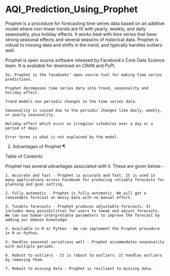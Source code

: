# AQI_Prediction_Using_Prophet

Prophet is a procedure for forecasting time series data based on an additive model where non-linear trends are fit with yearly, weekly, and daily seasonality, plus holiday effects. It works best with time series that have strong seasonal effects and several seasons of historical data. Prophet is robust to missing data and shifts in the trend, and typically handles outliers well.

Prophet is open source software released by Facebook’s Core Data Science team. It is available for download on CRAN and PyPI.

    So, Prophet is the facebooks’ open source tool for making time series predictions.

    Prophet decomposes time series data into trend, seasonality and holiday effect.

    Trend models non periodic changes in the time series data.

    Seasonality is caused due to the periodic changes like daily, weekly, or yearly seasonality.

    Holiday effect which occur on irregular schedules over a day or a period of days.

    Error terms is what is not explained by the model.

2. Advantages of Prophet ¶

Table of Contents

Prophet has several advantages associated with it. These are given below:-

    1. Accurate and fast - Prophet is accurate and fast. It is used in many applications across Facebook for producing reliable forecasts for planning and goal setting.

    2. Fully automatic - Prophet is fully automatic. We will get a reasonable forecast on messy data with no manual effort.

    3. Tunable forecasts - Prophet produces adjustable forecasts. It includes many possibilities for users to tweak and adjust forecasts. We can use human-interpretable parameters to improve the forecast by adding our domain knowledge.

    4. Available in R or Python - We can implement the Prophet procedure in R or Python.

    5. Handles seasonal variations well - Prophet accommodates seasonality with multiple periods.

    6. Robust to outliers - It is robust to outliers. It handles outliers by removing them.

    7. Robust to missing data - Prophet is resilient to missing data.

